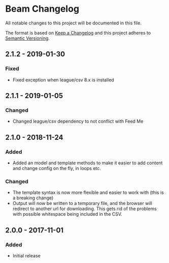 # Beam Changelog

All notable changes to this project will be documented in this file.

The format is based on [Keep a Changelog](http://keepachangelog.com/) and this project adheres to [Semantic Versioning](http://semver.org/).

## 2.1.2 - 2019-01-30
### Fixed
- Fixed exception when league/csv 8.x is installed

## 2.1.1 - 2019-01-05
### Changed
- Changed league/csv dependency to not conflict with Feed Me

## 2.1.0 - 2018-11-24
### Added
- Added an model and template methods to make it easier to add content and change config on the fly, in loops etc.

### Changed
- The template syntax is now more flexible and easier to work with (this is a breaking change)
- Output will now be written to a temporary file, and the browser will redirect to another url for downloading. This gets rid of the problems with possible whitespace being included in the CSV.

## 2.0.0 - 2017-11-01
### Added
- Initial release
